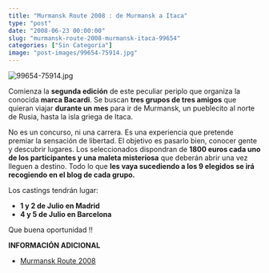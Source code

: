 ```yaml
---
title: "Murmansk Route 2008 : de Murmansk a Itaca"
type: "post"
date: "2008-06-23 00:00:00"
slug: "murmansk-route-2008-murmansk-itaca-99654"
categories: ["Sin Categoría"]
image: "post-images/99654-75914.jpg"
---
```


![99654-75914.jpg](post-images/99654-75914.jpg "99654-75914.jpg")

Comienza la **segunda edición** de este peculiar periplo que organiza la conocida **marca Bacardi**. Se buscan **tres grupos de tres amigos** que quieran viajar **durante un mes** para ir de Murmansk, un pueblecito al norte de Rusia, hasta la isla griega de Itaca.

No es un concurso, ni una carrera. Es una experiencia que pretende premiar la sensación de libertad. El objetivo es pasarlo bien, conocer gente y descubrir lugares. Los seleccionados dispondran de **1800 euros cada uno de los participantes y una maleta misteriosa** que deberán abrir una vez lleguen a destino. Todo lo que **les vaya sucediendo a los 9 elegidos se irá recogiendo en el blog de cada grupo.**

Los castings tendrán lugar:

- **1 y 2 de Julio en Madrid**
- **4 y 5 de Julio en Barcelona**

Que buena oportunidad !!

**INFORMACIÓN ADICIONAL**

- [Murmansk Route 2008](http://www.murmanskroute.com/)